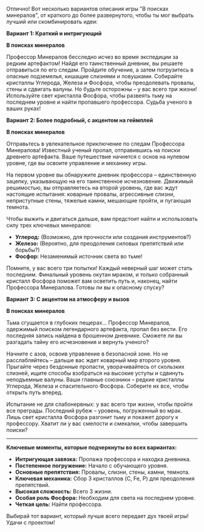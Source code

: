 Отлично! Вот несколько вариантов описания игры "В поисках минералов", от краткого до более развернутого, чтобы ты мог выбрать лучший или скомбинировать идеи:

**Вариант 1: Краткий и интригующий**

**В поисках минералов**

Профессор Минералов бесследно исчез во время экспедиции за редким артефактом! Найдя его таинственный дневник, вы решаете отправиться по его следам. Пройдите обучение, а затем погрузитесь в опасные подземелья, кишащие слизнями и ловушками. Собирайте кристаллы Углерода, Железа и Фосфора, чтобы преодолевать провалы, стены и сдвигать валуны. Но будьте осторожны – у вас всего три жизни! Используйте свет кристалла Фосфора, чтобы развеять тьму на последнем уровне и найти пропавшего профессора. Судьба ученого в ваших руках!

**Вариант 2: Более подробный, с акцентом на геймплей**

**В поисках минералов**

Отправьтесь в увлекательное приключение по следам Профессора Минералова! Известный ученый пропал, отправившись на поиски древнего артефакта. Ваше путешествие начнется с основ на нулевом уровне, где вы освоите управление и механику игры.

На первом уровне вы обнаружите дневник профессора – единственную зацепку, указывающую на его таинственное исчезновение. Движимый решимостью, вы отправляетесь на второй уровень, где вас ждут настоящие испытания: коварные провалы, агрессивные слизни, неприступные стены, тяжелые камни, мешающие пройти, и пугающая темнота.

Чтобы выжить и двигаться дальше, вам предстоит найти и использовать силу трех ключевых минералов:
*   **Углерод:** (Возможно, для прочности или создания инструментов?)
*   **Железо:** (Вероятно, для преодоления силовых препятствий или борьбы?)
*   **Фосфор:** Незаменимый источник света во тьме!

Помните, у вас всего три попытки! Каждый неверный шаг может стать последним. Финальный уровень окутан мраком, и только собранный кристалл Фосфора поможет вам осветить путь и, наконец, найти Профессора Минералова. Готовы ли вы к опасному спуску?

**Вариант 3: С акцентом на атмосферу и вызов**

**В поисках минералов**

Тьма сгущается в глубоких пещерах... Профессор Минералов, одержимый поиском легендарного артефакта, пропал без вести. Его последняя запись найдена в брошенном дневнике. Сможете ли вы разгадать тайну его исчезновения и вернуть ученого?

Начните с азов, освоив управление в безопасной зоне. Но не расслабляйтесь – дальше вас ждет коварный мир второго уровня. Прыгайте через бездонные пропасти, уворачивайтесь от скользких слизней, ищите способы взобраться на высокие уступы и сдвинуть неподъемные валуны. Ваши главные союзники – редкие кристаллы Углерода, Железа и спасительного Фосфора. Соберите их все, чтобы открыть путь вперед.

Испытание не для слабонервных: у вас всего три жизни, чтобы пройти все преграды. Последний рубеж – уровень, погруженный во мрак. Лишь свет кристалла Фосфора разгонит тьму и покажет дорогу к профессору. Хватит ли у вас смелости и смекалки, чтобы завершить поиски?

---

**Ключевые моменты, которые подчеркнуты во всех вариантах:**

*   **Интригующая завязка:** Пропажа профессора и находка дневника.
*   **Постепенное погружение:** Начало с обучающего уровня.
*   **Основные препятствия:** Провалы, слизни, стены, камни, темнота.
*   **Ключевая механика:** Сбор 3 кристаллов (C, Fe, P) для преодоления препятствий.
*   **Высокая сложность:** Всего 3 жизни.
*   **Особая роль Фосфора:** Необходим для света на последнем уровне.
*   **Четкая цель:** Найти профессора.

Выбирай тот вариант, который лучше всего передает дух твоей игры! Удачи с проектом!